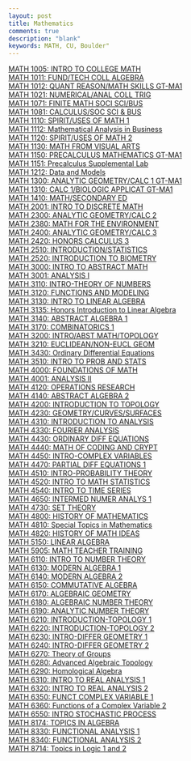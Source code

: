 ```yaml
---
layout: post
title: Mathematics
comments: true
description: "blank"
keywords: MATH, CU, Boulder"
---
```

<body>
	<div><a href="../pages/MATH-1005">MATH 1005: INTRO TO COLLEGE MATH</a></div>
	<div><a href="../pages/MATH-1011">MATH 1011: FUND/TECH COLL ALGEBRA</a></div>
	<div><a href="../pages/MATH-1012">MATH 1012: QUANT REASON/MATH SKILLS GT-MA1</a></div>
	<div><a href="../pages/MATH-1021">MATH 1021: NUMERICAL/ANAL COLL TRIG</a></div>
	<div><a href="../pages/MATH-1071">MATH 1071: FINITE MATH SOCI SCI/BUS</a></div>
	<div><a href="../pages/MATH-1081">MATH 1081: CALCULUS/SOC SCI & BUS</a></div>
	<div><a href="../pages/MATH-1110">MATH 1110: SPIRIT/USES OF MATH 1</a></div>
	<div><a href="../pages/MATH-1112">MATH 1112: Mathematical Analysis in Business</a></div>
	<div><a href="../pages/MATH-1120">MATH 1120: SPIRIT/USES OF MATH 2</a></div>
	<div><a href="../pages/MATH-1130">MATH 1130: MATH FROM VISUAL ARTS</a></div>
	<div><a href="../pages/MATH-1150">MATH 1150: PRECALCULUS MATHEMATICS GT-MA1</a></div>
	<div><a href="../pages/MATH-1151">MATH 1151: Precalculus Supplemental Lab</a></div>
	<div><a href="../pages/MATH-1212">MATH 1212: Data and Models</a></div>
	<div><a href="../pages/MATH-1300">MATH 1300: ANALYTIC GEOMETRY/CALC 1 GT-MA1</a></div>
	<div><a href="../pages/MATH-1310">MATH 1310: CALC 1/BIOLOGIC APPLICAT GT-MA1</a></div>
	<div><a href="../pages/MATH-1410">MATH 1410: MATH/SECONDARY ED</a></div>
	<div><a href="../pages/MATH-2001">MATH 2001: INTRO TO DISCRETE MATH</a></div>
	<div><a href="../pages/MATH-2300">MATH 2300: ANALYTIC GEOMETRY/CALC 2</a></div>
	<div><a href="../pages/MATH-2380">MATH 2380: MATH FOR THE ENVIRONMENT</a></div>
	<div><a href="../pages/MATH-2400">MATH 2400: ANALYTIC GEOMETRY/CALC 3</a></div>
	<div><a href="../pages/MATH-2420">MATH 2420: HONORS CALCULUS 3</a></div>
	<div><a href="../pages/MATH-2510">MATH 2510: INTRODUCTION/STATISTICS</a></div>
	<div><a href="../pages/MATH-2520">MATH 2520: INTRODUCTION TO BIOMETRY</a></div>
	<div><a href="../pages/MATH-3000">MATH 3000: INTRO TO ABSTRACT MATH</a></div>
	<div><a href="../pages/MATH-3001">MATH 3001: ANALYSIS I</a></div>
	<div><a href="../pages/MATH-3110">MATH 3110: INTRO-THEORY OF NUMBERS</a></div>
	<div><a href="../pages/MATH-3120">MATH 3120: FUNCTIONS AND MODELING</a></div>
	<div><a href="../pages/MATH-3130">MATH 3130: INTRO TO LINEAR ALGEBRA</a></div>
	<div><a href="../pages/MATH-3135">MATH 3135: Honors Introduction to Linear Algebra</a></div>
	<div><a href="../pages/MATH-3140">MATH 3140: ABSTRACT ALGEBRA 1</a></div>
	<div><a href="../pages/MATH-3170">MATH 3170: COMBINATORICS 1</a></div>
	<div><a href="../pages/MATH-3200">MATH 3200: INTRO/ABST MATH/TOPOLOGY</a></div>
	<div><a href="../pages/MATH-3210">MATH 3210: EUCLIDEAN/NON-EUCL GEOM</a></div>
	<div><a href="../pages/MATH-3430">MATH 3430: Ordinary Differential Equations</a></div>
	<div><a href="../pages/MATH-3510">MATH 3510: INTRO TO PROB AND STATS</a></div>
	<div><a href="../pages/MATH-4000">MATH 4000: FOUNDATIONS OF MATH</a></div>
	<div><a href="../pages/MATH-4001">MATH 4001: ANALYSIS II</a></div>
	<div><a href="../pages/MATH-4120">MATH 4120: OPERATIONS RESEARCH</a></div>
	<div><a href="../pages/MATH-4140">MATH 4140: ABSTRACT ALGEBRA 2</a></div>
	<div><a href="../pages/MATH-4200">MATH 4200: INTRODUCTION TO TOPOLOGY</a></div>
	<div><a href="../pages/MATH-4230">MATH 4230: GEOMETRY/CURVES/SURFACES</a></div>
	<div><a href="../pages/MATH-4310">MATH 4310: INTRODUCTION TO ANALYSIS</a></div>
	<div><a href="../pages/MATH-4330">MATH 4330: FOURIER ANALYSIS</a></div>
	<div><a href="../pages/MATH-4430">MATH 4430: ORDINARY DIFF EQUATIONS</a></div>
	<div><a href="../pages/MATH-4440">MATH 4440: MATH OF CODING AND CRYPT</a></div>
	<div><a href="../pages/MATH-4450">MATH 4450: INTRO-COMPLEX VARIABLES</a></div>
	<div><a href="../pages/MATH-4470">MATH 4470: PARTIAL DIFF EQUATIONS 1</a></div>
	<div><a href="../pages/MATH-4510">MATH 4510: INTRO-PROBABILITY THEORY</a></div>
	<div><a href="../pages/MATH-4520">MATH 4520: INTRO TO MATH STATISTICS</a></div>
	<div><a href="../pages/MATH-4540">MATH 4540: INTRO TO TIME SERIES</a></div>
	<div><a href="../pages/MATH-4650">MATH 4650: INTERMED NUMER ANALYS 1</a></div>
	<div><a href="../pages/MATH-4730">MATH 4730: SET THEORY</a></div>
	<div><a href="../pages/MATH-4800">MATH 4800: HISTORY OF MATHEMATICS</a></div>
	<div><a href="../pages/MATH-4810">MATH 4810: Special Topics in Mathematics</a></div>
	<div><a href="../pages/MATH-4820">MATH 4820: HISTORY OF MATH IDEAS</a></div>
	<div><a href="../pages/MATH-5150">MATH 5150: LINEAR ALGEBRA</a></div>
	<div><a href="../pages/MATH-5905">MATH 5905: MATH TEACHER TRAINING</a></div>
	<div><a href="../pages/MATH-6110">MATH 6110: INTRO TO NUMBER THEORY</a></div>
	<div><a href="../pages/MATH-6130">MATH 6130: MODERN ALGEBRA 1</a></div>
	<div><a href="../pages/MATH-6140">MATH 6140: MODERN ALGEBRA 2</a></div>
	<div><a href="../pages/MATH-6150">MATH 6150: COMMUTATIVE ALGEBRA</a></div>
	<div><a href="../pages/MATH-6170">MATH 6170: ALGEBRAIC GEOMETRY</a></div>
	<div><a href="../pages/MATH-6180">MATH 6180: ALGEBRAIC NUMBER THEORY</a></div>
	<div><a href="../pages/MATH-6190">MATH 6190: ANALYTIC NUMBER THEORY</a></div>
	<div><a href="../pages/MATH-6210">MATH 6210: INTRODUCTION-TOPOLOGY 1</a></div>
	<div><a href="../pages/MATH-6220">MATH 6220: INTRODUCTION-TOPOLOGY 2</a></div>
	<div><a href="../pages/MATH-6230">MATH 6230: INTRO-DIFFER GEOMETRY 1</a></div>
	<div><a href="../pages/MATH-6240">MATH 6240: INTRO-DIFFER GEOMETRY 2</a></div>
	<div><a href="../pages/MATH-6270">MATH 6270: Theory of Groups</a></div>
	<div><a href="../pages/MATH-6280">MATH 6280: Advanced Algebraic Topology</a></div>
	<div><a href="../pages/MATH-6290">MATH 6290: Homological Algebra</a></div>
	<div><a href="../pages/MATH-6310">MATH 6310: INTRO TO REAL ANALYSIS 1</a></div>
	<div><a href="../pages/MATH-6320">MATH 6320: INTRO TO REAL ANALYSIS 2</a></div>
	<div><a href="../pages/MATH-6350">MATH 6350: FUNCT COMPLEX VARIABLE 1</a></div>
	<div><a href="../pages/MATH-6360">MATH 6360: Functions of a Complex Variable 2</a></div>
	<div><a href="../pages/MATH-6550">MATH 6550: INTRO STOCHASTIC PROCESS</a></div>
	<div><a href="../pages/MATH-8174">MATH 8174: TOPICS IN ALGEBRA</a></div>
	<div><a href="../pages/MATH-8330">MATH 8330: FUNCTIONAL ANALYSIS 1</a></div>
	<div><a href="../pages/MATH-8340">MATH 8340: FUNCTIONAL ANALYSIS 2</a></div>
	<div><a href="../pages/MATH-8714">MATH 8714: Topics in Logic 1 and 2</a></div>
</body>